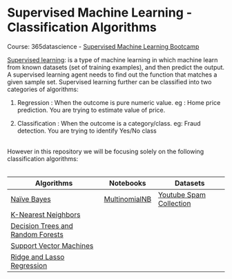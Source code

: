 # Supervised Machine Learning - Classification Algorithms
Course: 365datascience - <a href="https://www.udemy.com/course/the-supervised-machine-learning-course/learn/lecture/33662468#overview">Supervised  Machine Learning Bootcamp</a>



<a href='https://developers.google.com/machine-learning/intro-to-ml/supervised'>Supervised learning</a>: is a type of machine learning in which machine learn
from known datasets (set of training examples), and then predict the output.
A supervised learning agent needs to find out the function that matches a given sample set.
Supervised learning further can be classified into two categories of algorithms:

1) Regression : When the outcome is pure numeric value. 
	eg : Home price prediction. You are trying to estimate value of price.

2) Classification : When the outcome is a category/class. 
	eg: Fraud detection. You are trying to identify Yes/No class

<br>
However in this repository we will be focusing solely on the following classification algorithms:
<br>
<br>
<table>
   <thead>
      <tr>
         <th>Algorithms</th>
         <th>Notebooks</th>
        <th>Datasets</th>
      </tr>
   </thead>
   <tbody>
      <tr>
        <td><a href="https://learn.365datascience.com/courses/preview/machine-learning-with-naive-bayes/">Naïve Bayes </a></td>
        <td><a href="https://github.com/Kmohamedalie/Supervised_Machine_Learning-Classification/blob/master/notebooks/Na%C3%AFve_Bayes_Algorithm%20-%20Youtube_Dataset.ipynb">MultinomialNB </a></td>
        <td><a href="https://archive.ics.uci.edu/dataset/380/youtube+spam+collection">Youtube Spam Collection </a></td>
      </tr>
      <tr>
        <td><a href="https://learn.365datascience.com/courses/preview/machine-learning-with-k-nearest-neighbors/">K-Nearest Neighbors </a></td>
        <td><a href=""> </a></td>
        <td><a href=""> </a></td>
      </tr>
      <tr>
        <td><a href="https://learn.365datascience.com/courses/preview/machine-learning-with-decision-trees-and-random-forests/">Decision Trees and Random Forests</a></td>
        <td><a href=""> </a></td>
        <td><a href=""> </a></td>
      <tr>
        <td><a href="https://learn.365datascience.com/courses/preview/machine-learning-with-support-vector-machines/">Support Vector Machines </a></td> 
        <td><a href=""> </a></td>
        <td><a href=""> </a></td>
      </tr>
           <tr>
        <td><a href="https://learn.365datascience.com/courses/preview/machine-learning-with-ridge-and-lasso-regression/">Ridge and Lasso Regression </a></td>
        <td><a href=""> </a></td>
             <td><a href=""> </a></td>
      </tr>
   </tbody>
</table>
